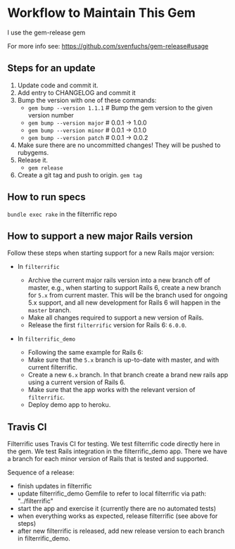 # Workflow to Maintain This Gem

I use the gem-release gem

For more info see: https://github.com/svenfuchs/gem-release#usage


## Steps for an update

1. Update code and commit it.
2. Add entry to CHANGELOG and commit it
3. Bump the version with one of these commands:
   * `gem bump --version 1.1.1` # Bump the gem version to the given version number
   * `gem bump --version major` # 0.0.1 -> 1.0.0
   * `gem bump --version minor` # 0.0.1 -> 0.1.0
   * `gem bump --version patch` # 0.0.1 -> 0.0.2
4. Make sure there are no uncommitted changes! They will be pushed to rubygems.
5. Release it.
   * `gem release`
6. Create a git tag and push to origin.
   `gem tag`


## How to run specs

`bundle exec rake` in the filterrific repo


## How to support a new major Rails version

Follow these steps when starting support for a new Rails major version:

* In `filterrific`
   * Archive the current major rails version into a new branch off of master, e.g., when starting to support Rails 6, create a new branch for `5.x` from current master. This will be the branch used for ongoing 5.x support, and all new development for Rails 6 will happen in the `master` branch.
   * Make all changes required to support a new version of Rails.
   * Release the first `filterrific` version for Rails 6: `6.0.0`.

* In `filterrific_demo`
   * Following the same example for Rails 6:
   * Make sure that the `5.x` branch is up-to-date with master, and with current filterrific.
   * Create a new `6.x` branch. In that branch create a brand new rails app using a current version of Rails 6.
   * Make sure that the app works with the relevant version of `filterrific`.
   * Deploy demo app to heroku.


## Travis CI

Filterrific uses Travis CI for testing. We test filterrific code directly here
in the gem. We test Rails integration in the filterrific_demo app. There we have
a branch for each minor version of Rails that is tested and supported.

Sequence of a release:

* finish updates in filterrific
* update filterrific_demo Gemfile to refer to local filterrific via path: "../filterrific"
* start the app and exercise it (currently there are no automated tests)
* when everything works as expected, release filterrific (see above for steps)
* after new filterrific is released, add new release version to each branch in
  filterrific_demo.
